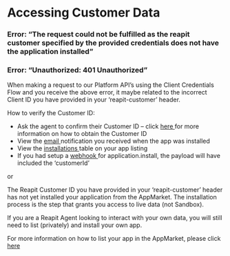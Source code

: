# Accessing Customer Data

### **Error:** “The request could not be fulfilled as the reapit customer specified by the provided credentials does not have the application installed”

### **Error:** “Unauthorized: 401 Unauthorized”

When making a request to our Platform API’s using the Client Credentials Flow and you receive the above error, it maybe related to the incorrect Client ID you have provided in your ‘reapit-customer’ header.

How to verify the Customer ID:

* Ask the agent to confirm their Customer ID – click [here ](../faqs/#how-do-i-find-a-customer-id)for more information on how to obtain the Customer ID
* View the [email ](../faqs/#installation)notification you received when the app was installed&#x20;
* View the [installations ](../faqs/#installations-table)table on your app listing
* If you had setup a [webhook ](../faqs/#webhooks)for application.install, the payload will have included the ‘customerId’

or&#x20;

The Reapit Customer ID you have provided in your ‘reapit-customer’ header has not yet installed your application from the AppMarket. The installation process is the step that grants you access to live data (not Sandbox).

If you are a Reapit Agent looking to interact with your own data, you will still need to list (privately) and install your own app.

For more information on how to list your app in the AppMarket, please click [here](https://foundations-documentation.reapit.cloud/listing-your-app)
